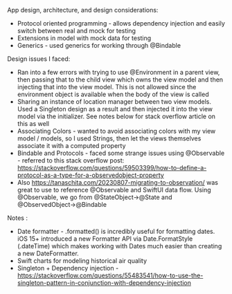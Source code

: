 App design, architecture, and design considerations:
- Protocol oriented programming - allows dependency injection and easily switch between real and mock for testing
- Extensions in model with mock data for testing
- Generics - used generics for working through @Bindable 

Design issues I faced:
- Ran into a few errors with trying to use @Environment in a parent view, then passing that to the child view which owns the view model and then injecting that into the view model. This is not allowed since the environment object is available when the body of the view is called
- Sharing an instance of location manager between two view models. Used a Singleton design as a result and then injected it into the view model via the initializer. See notes below for stack overflow article on this as well
- Associating Colors - wanted to avoid associating colors with my view model / models, so I used Strings, then let the views themselves associate it with a computed property
- Bindable and Protocols - faced some strange issues using @Observable - referred to this stack overflow post: https://stackoverflow.com/questions/59503399/how-to-define-a-protocol-as-a-type-for-a-observedobject-property 
- Also https://tanaschita.com/20230807-migrating-to-observation/ was great to use to reference @Observable and SwiftUI data flow. Using @Observable, we go from @StateObject->@State and @ObservedObject->@Bindable

Notes :
- Date formatter - .formatted() is incredibly useful for formatting dates. iOS 15+ introduced a new Formatter API via Date.FormatStyle (.dateTime) which makes working with Dates much easier than creating a new DateFormatter.
- Swift charts for modeling historical air quality
- Singleton + Dependency injection - https://stackoverflow.com/questions/55483541/how-to-use-the-singleton-pattern-in-conjunction-with-dependency-injection
